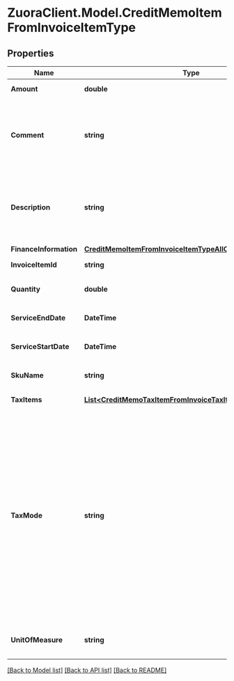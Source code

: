 # ZuoraClient.Model.CreditMemoItemFromInvoiceItemType

## Properties

Name | Type | Description | Notes
------------ | ------------- | ------------- | -------------
**Amount** | **double** | The amount of the credit memo item.  | 
**Comment** | **string** | Comments about the credit memo item. **Note**: This field is not available if you set the &#x60;zuora-version&#x60; request header to &#x60;257.0&#x60; or later.  | [optional] 
**Description** | **string** | The description of the credit memo item. **Note**: This field is only available if you set the &#x60;zuora-version&#x60; request header to &#x60;257.0&#x60; or later.  | [optional] 
**FinanceInformation** | [**CreditMemoItemFromInvoiceItemTypeAllOfFinanceInformation**](CreditMemoItemFromInvoiceItemTypeAllOfFinanceInformation.md) |  | [optional] 
**InvoiceItemId** | **string** | The ID of the invoice item.  | 
**Quantity** | **double** | The number of units for the credit memo item.  | [optional] 
**ServiceEndDate** | **DateTime** | The service end date of the credit memo item.  | [optional] 
**ServiceStartDate** | **DateTime** | The service start date of the credit memo item.  | [optional] 
**SkuName** | **string** | The name of the charge associated with the invoice.  | 
**TaxItems** | [**List&lt;CreditMemoTaxItemFromInvoiceTaxItemType&gt;**](CreditMemoTaxItemFromInvoiceTaxItemType.md) | Container for taxation items.  | [optional] 
**TaxMode** | **string** | The tax mode of the credit memo item, indicating whether the amount of the credit memo item includes tax.  **Note**: You can set this field to &#x60;TaxInclusive&#x60; only if the &#x60;taxAutoCalculation&#x60; field is set to &#x60;true&#x60;.  If you set &#x60;taxMode&#x60; to &#x60;TaxInclusive&#x60;, you cannot input tax amounts for credit memo items. The corresponding invoice item must use the same tax engine as the credit memo item to calculate tax amounts.  | [optional] [default to TaxModeEnum.TaxExclusive]
**UnitOfMeasure** | **string** | The definable unit that you measure when determining charges.  | [optional] 

[[Back to Model list]](../README.md#documentation-for-models) [[Back to API list]](../README.md#documentation-for-api-endpoints) [[Back to README]](../README.md)

